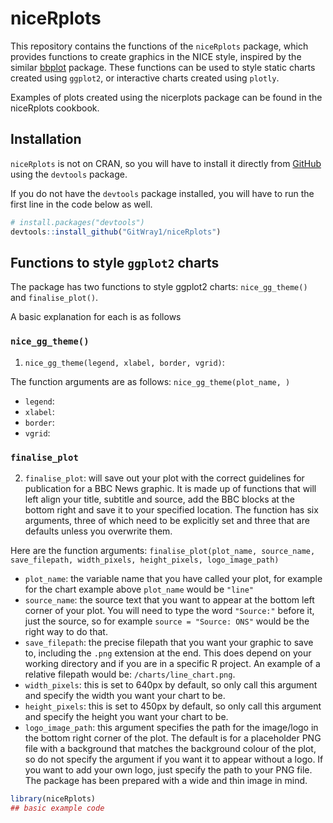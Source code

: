 
<!-- README.md is generated from README.Rmd. Please edit that file -->

# niceRplots

<!-- badges: start -->
<!-- badges: end -->

This repository contains the functions of the `niceRplots` package,
which provides functions to create graphics in the NICE style, inspired
by the similar [bbplot](https://github.com/bbc/bbplot) package. These
functions can be used to style static charts created using `ggplot2`, or
interactive charts created using `plotly`.

Examples of plots created using the nicerplots package can be found in
the niceRplots cookbook.

## Installation

`niceRplots` is not on CRAN, so you will have to install it directly
from [GitHub](https://github.com/) using the `devtools` package.

If you do not have the `devtools` package installed, you will have to
run the first line in the code below as well.

``` r
# install.packages("devtools")
devtools::install_github("GitWray1/niceRplots")
```

## Functions to style `ggplot2` charts

The package has two functions to style ggplot2 charts: `nice_gg_theme()`
and `finalise_plot()`.

A basic explanation for each is as follows

### `nice_gg_theme()`

1.  `nice_gg_theme(legend, xlabel, border, vgrid)`:

The function arguments are as follows: `nice_gg_theme(plot_name, )`

-   `legend`:
-   `xlabel`:
-   `border`:
-   `vgrid`:

### `finalise_plot`

2.  `finalise_plot`: will save out your plot with the correct guidelines
    for publication for a BBC News graphic. It is made up of functions
    that will left align your title, subtitle and source, add the BBC
    blocks at the bottom right and save it to your specified location.
    The function has six arguments, three of which need to be explicitly
    set and three that are defaults unless you overwrite them.

Here are the function arguments:
`finalise_plot(plot_name, source_name, save_filepath, width_pixels, height_pixels, logo_image_path)`

-   `plot_name`: the variable name that you have called your plot, for
    example for the chart example above `plot_name` would be `"line"`  
-   `source_name`: the source text that you want to appear at the bottom
    left corner of your plot. You will need to type the word `"Source:"`
    before it, just the source, so for example `source = "Source: ONS"`
    would be the right way to do that.
-   `save_filepath`: the precise filepath that you want your graphic to
    save to, including the `.png` extension at the end. This does depend
    on your working directory and if you are in a specific R project. An
    example of a relative filepath would be: `/charts/line_chart.png`.  
-   `width_pixels`: this is set to 640px by default, so only call this
    argument and specify the width you want your chart to be.
-   `height_pixels`: this is set to 450px by default, so only call this
    argument and specify the height you want your chart to be.
-   `logo_image_path`: this argument specifies the path for the
    image/logo in the bottom right corner of the plot. The default is
    for a placeholder PNG file with a background that matches the
    background colour of the plot, so do not specify the argument if you
    want it to appear without a logo. If you want to add your own logo,
    just specify the path to your PNG file. The package has been
    prepared with a wide and thin image in mind.

``` r
library(niceRplots)
## basic example code
```
